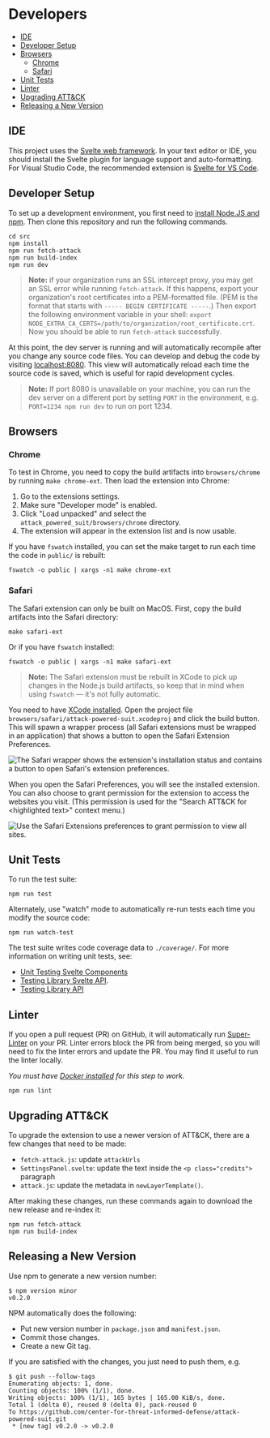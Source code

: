 # Developers

- [IDE](#ide)
- [Developer Setup](#developer-setup)
- [Browsers](#browsers)
  - [Chrome](#chrome)
  - [Safari](#safari)
- [Unit Tests](#unit-tests)
- [Linter](#linter)
- [Upgrading ATT\&CK](#upgrading-attck)
- [Releasing a New Version](#releasing-a-new-version)

## IDE

This project uses the [Svelte web framework](https://svelte.dev/). In your text
editor or IDE, you should install the Svelte plugin for language support and
auto-formatting. For Visual Studio Code, the recommended extension is [Svelte
for VS
Code](https://marketplace.visualstudio.com/items?itemName=svelte.svelte-vscode).

## Developer Setup

To set up a development environment, you first need to [install Node.JS and
npm](https://docs.npmjs.com/downloading-and-installing-node-js-and-npm). Then
clone this repository and run the following commands.

```shell
cd src
npm install
npm run fetch-attack
npm run build-index
npm run dev
```

> **Note:** if your organization runs an SSL intercept proxy, you may get an SSL
> error while running `fetch-attack`. If this happens, export your
> organization's root certificates into a PEM-formatted file. (PEM is the format
> that starts with `----- BEGIN CERTIFICATE -----`.) Then export the following
> environment variable in your shell: `export
> NODE_EXTRA_CA_CERTS=/path/to/organization/root_certificate.crt`. Now you
> should be able to run `fetch-attack` successfully.

At this point, the dev server is running and will automatically recompile after
you change any source code files. You can develop and debug the code by visiting
[localhost:8080](http://localhost:8080). This view will automatically reload
each time the source code is saved, which is useful for rapid development
cycles.

> **Note:** If port 8080 is unavailable on your machine, you can run the dev
> server on a different port by setting `PORT` in the environment, e.g.
> `PORT=1234 npm run dev` to run on port 1234.

## Browsers

### Chrome

To test in Chrome, you need to copy the build artifacts into `browsers/chrome` by
running `make chrome-ext`. Then load the extension into Chrome:

1. Go to the extensions settings.
2. Make sure "Developer mode" is enabled.
3. Click "Load unpacked" and select the `attack_powered_suit/browsers/chrome` directory.
4. The extension will appear in the extension list and is now usable.

If you have `fswatch` installed, you can set the make target to run each time the code
in `public/` is rebuilt:

```
fswatch -o public | xargs -n1 make chrome-ext
```

### Safari

The Safari extension can only be built on MacOS. First, copy the build artifacts
into the Safari directory:

```
make safari-ext
```

Or if you have `fswatch` installed:

```
fswatch -o public | xargs -n1 make safari-ext
```

> **Note:** The Safari extension must be rebuilt in XCode to pick up changes in the
> Node.js build artifacts, so keep that in mind when using `fswatch` &mdash; it's not
> fully automatic.

You need to have [XCode installed](https://developer.apple.com/xcode/resources/). Open
the project file `browsers/safari/attack-powered-suit.xcodeproj` and click the build
button. This will spawn a wrapper process (all Safari extensions must be wrapped in an
application) that shows a button to open the Safari Extension Preferences.

![The Safari wrapper shows the extension's installation status and contains a button to
open Safari's extension preferences.](safari-wrapper.png)

When you open the Safari Preferences, you will see the installed extension. You can also
choose to grant permission for the extension to access the websites you visit. (This
permission is used for the "Search ATT&CK for &lt;highlighted text&gt;" context menu.)

![Use the Safari Extensions preferences to grant permission to view all
sites.](safari-permissions.png)

## Unit Tests

To run the test suite:

```shell
npm run test
```

Alternately, use "watch" mode to automatically re-run tests each time you modify
the source code:

```shell
npm run watch-test
```

The test suite writes code coverage data to `./coverage/`. For more information
on writing unit tests, see:

* [Unit Testing Svelte
  Components](https://sveltesociety.dev/recipes/testing-and-debugging/unit-testing-svelte-component/)
* [Testing Library Svelte
  API](https://testing-library.com/docs/svelte-testing-library/api).
* [Testing Library
  API](https://testing-library.com/docs/queries/about/#types-of-queries)

## Linter

If you open a pull request (PR) on GitHub, it will automatically run
[Super-Linter](https://github.com/github/super-linter) on your PR. Linter errors
block the PR from being merged, so you will need to fix the linter errors and
update the PR. You may find it useful to run the linter locally.

*You must have [Docker installed](https://docs.docker.com/engine/install/) for
this step to work.*

```shell
npm run lint
```

## Upgrading ATT&CK

To upgrade the extension to use a newer version of ATT&CK, there are a few
changes that need to be made:

* `fetch-attack.js`: update `attackUrls`
* `SettingsPanel.svelte`: update the text inside the `<p class="credits">`
  paragraph
* `attack.js`: update the metadata in `newLayerTemplate()`.

After making these changes, run these commands again to download the new release
and re-index it:

```shell
npm run fetch-attack
npm run build-index
```

## Releasing a New Version

Use npm to generate a new version number:

```shell
$ npm version minor
v0.2.0
```

NPM automatically does the following:

* Put new version number in `package.json` and `manifest.json`.
* Commit those changes.
* Create a new Git tag.

If you are satisfied with the changes, you just need to push them, e.g.

```shell
$ git push --follow-tags
Enumerating objects: 1, done.
Counting objects: 100% (1/1), done.
Writing objects: 100% (1/1), 165 bytes | 165.00 KiB/s, done.
Total 1 (delta 0), reused 0 (delta 0), pack-reused 0
To https://github.com/center-for-threat-informed-defense/attack-powered-suit.git
 * [new tag] v0.2.0 -> v0.2.0
```
